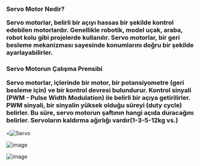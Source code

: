 <h3>
<p>Servo Motor Nedir?</p>
<p>Servo motorlar, belirli bir açıyı hassas bir şekilde kontrol edebilen motorlardır. Genellikle robotik, model uçak, araba, robot kolu gibi projelerde kullanılır. Servo motorlar, bir geri besleme mekanizması sayesinde konumlarını doğru bir şekilde ayarlayabilirler.</p></h3>
<h3>
<p>Servo Motorun Çalışma Prensibi</p>
<p>Servo motorlar, içlerinde bir motor, bir potansiyometre (geri besleme için) ve bir kontrol devresi bulundurur. Kontrol sinyali (PWM - Pulse Width Modulation) ile belirli bir açıya getirilirler. PWM sinyali, bir sinyalin yüksek olduğu süreyi (duty cycle) belirler. Bu süre, servo motorun şaftının hangi açıda duracağını belirler.
Servoların kaldırma ağırlığı vardır(1-3-5-12kg vs.)</p></h3>

<![Servo](https://github.com/EmreInanc/Arduiono-Tum-Projeler/assets/169296203/0b4bb915-b642-4662-bd9f-b6db0b3c4442)

![image](https://github.com/EmreInanc/Arduiono-Tum-Projeler/assets/169296203/c169889e-016d-49c5-8317-49fc75d3689e)


![image](https://github.com/EmreInanc/Arduiono-Tum-Projeler/assets/169296203/c8a9c021-195f-404a-90c4-7728c36182e9)
